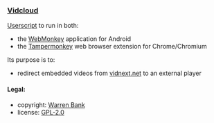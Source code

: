 ### [Vidcloud](https://github.com/warren-bank/crx-Vidcloud/tree/webmonkey-userscript/es5)

[Userscript](https://github.com/warren-bank/crx-Vidcloud/raw/webmonkey-userscript/es5/webmonkey-userscript/Vidcloud.user.js) to run in both:
* the [WebMonkey](https://github.com/warren-bank/Android-WebMonkey) application for Android
* the [Tampermonkey](https://chrome.google.com/webstore/detail/tampermonkey/dhdgffkkebhmkfjojejmpbldmpobfkfo) web browser extension for Chrome/Chromium

Its purpose is to:
* redirect embedded videos from [vidnext.net](https://vidnext.net/) to an external player

#### Legal:

* copyright: [Warren Bank](https://github.com/warren-bank)
* license: [GPL-2.0](https://www.gnu.org/licenses/old-licenses/gpl-2.0.txt)
